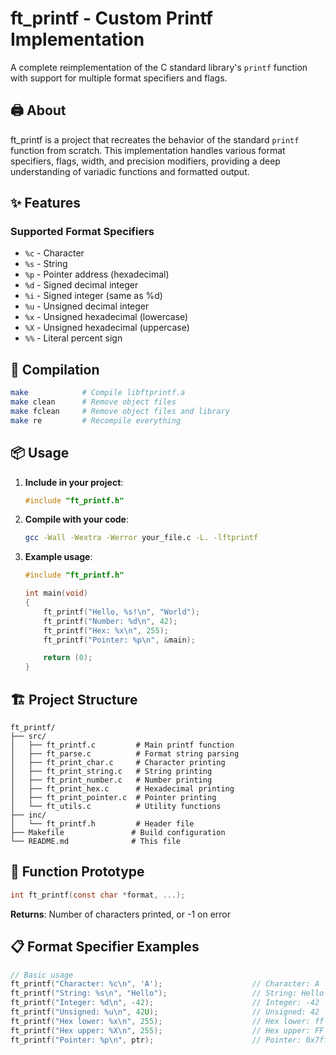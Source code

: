 # ft_printf - Custom Printf Implementation

A complete reimplementation of the C standard library's `printf` function with support for multiple format specifiers and flags.

## 🖨️ About

ft_printf is a project that recreates the behavior of the standard `printf` function from scratch. This implementation handles various format specifiers, flags, width, and precision modifiers, providing a deep understanding of variadic functions and formatted output.

## ✨ Features

### Supported Format Specifiers
- `%c` - Character
- `%s` - String
- `%p` - Pointer address (hexadecimal)
- `%d` - Signed decimal integer
- `%i` - Signed integer (same as %d)
- `%u` - Unsigned decimal integer
- `%x` - Unsigned hexadecimal (lowercase)
- `%X` - Unsigned hexadecimal (uppercase)
- `%%` - Literal percent sign

## 🚀 Compilation

```bash
make            # Compile libftprintf.a
make clean      # Remove object files
make fclean     # Remove object files and library
make re         # Recompile everything
```

## 📦 Usage

1. **Include in your project**:
   ```c
   #include "ft_printf.h"
   ```

2. **Compile with your code**:
   ```bash
   gcc -Wall -Wextra -Werror your_file.c -L. -lftprintf
   ```

3. **Example usage**:
   ```c
   #include "ft_printf.h"
   
   int main(void)
   {
       ft_printf("Hello, %s!\n", "World");
       ft_printf("Number: %d\n", 42);
       ft_printf("Hex: %x\n", 255);
       ft_printf("Pointer: %p\n", &main);
   
       return (0);
   }
   ```

## 🏗️ Project Structure

```
ft_printf/
├── src/
│   ├── ft_printf.c         # Main printf function
│   ├── ft_parse.c          # Format string parsing
│   ├── ft_print_char.c     # Character printing
│   ├── ft_print_string.c   # String printing
│   ├── ft_print_number.c   # Number printing
│   ├── ft_print_hex.c      # Hexadecimal printing
│   ├── ft_print_pointer.c  # Pointer printing
│   └── ft_utils.c          # Utility functions
├── inc/
│   └── ft_printf.h         # Header file
├── Makefile               # Build configuration
└── README.md              # This file
```

## 🔧 Function Prototype

```c
int ft_printf(const char *format, ...);
```

**Returns**: Number of characters printed, or -1 on error

## 📋 Format Specifier Examples

```c
// Basic usage
ft_printf("Character: %c\n", 'A');                    // Character: A
ft_printf("String: %s\n", "Hello");                   // String: Hello
ft_printf("Integer: %d\n", -42);                      // Integer: -42
ft_printf("Unsigned: %u\n", 42U);                     // Unsigned: 42
ft_printf("Hex lower: %x\n", 255);                    // Hex lower: ff
ft_printf("Hex upper: %X\n", 255);                    // Hex upper: FF
ft_printf("Pointer: %p\n", ptr);                      // Pointer: 0x7fff5fbff710

